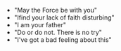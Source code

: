 * "May the Force be with you"
* "Ifind your lack of faith disturbing"
* "I am your father"
* "Do or do not. There is no try"
* "I've got a bad feeling about this"

